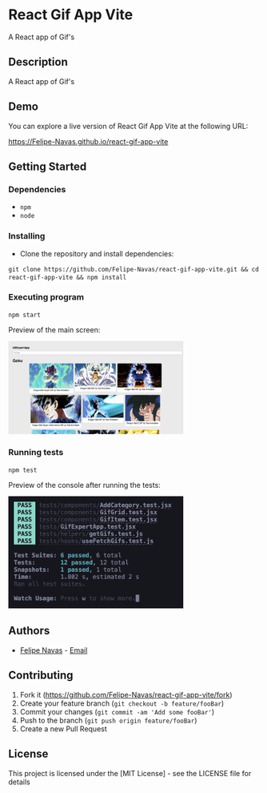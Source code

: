 # React Gif App Vite

A React app of Gif's

## Description

A React app of Gif's

## Demo

You can explore a live version of React Gif App Vite at the following URL:

https://Felipe-Navas.github.io/react-gif-app-vite

## Getting Started

### Dependencies

- `npm`
- `node`

### Installing

- Clone the repository and install dependencies:

```
git clone https://github.com/Felipe-Navas/react-gif-app-vite.git && cd react-gif-app-vite && npm install
```

### Executing program

```
npm start
```

Preview of the main screen:

<img width="350" src="assets/MainPreview.png" alt="Preview of the main screen" />

### Running tests

```
npm test
```

Preview of the console after running the tests:

<img width="350" src="assets/TestsPreview.png" alt="Preview of the console after running the tests" />

## Authors

- [Felipe Navas](https://www.linkedin.com/in/felipenavaslederhos) - [Email](mailto:felipenavas.itec@gmail.com?subject=[GitHub]%react-gif-app-vite)

## Contributing

1. Fork it (<https://github.com/Felipe-Navas/react-gif-app-vite/fork>)
2. Create your feature branch (`git checkout -b feature/fooBar`)
3. Commit your changes (`git commit -am 'Add some fooBar'`)
4. Push to the branch (`git push origin feature/fooBar`)
5. Create a new Pull Request

## License

This project is licensed under the [MIT License] - see the LICENSE file for details
